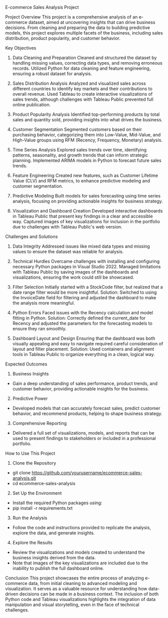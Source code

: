 E-commerce Sales Analysis Project

Project Overview This project is a comprehensive analysis of an e-commerce dataset, aimed at uncovering insights that can drive business decisions. From cleaning and preparing the data to building predictive models, this project explores multiple facets of the business, including sales distribution, product popularity, and customer behavior.

Key Objectives

1. Data Cleaning and Preparation
Cleaned and structured the dataset by handling missing values, correcting data types, and removing erroneous records.
Utilized Python for data cleaning and feature engineering, ensuring a robust dataset for analysis.

2. Sales Distribution Analysis
Analyzed and visualized sales across different countries to identify key markets and their contributions to overall revenue.
Used Tableau to create interactive visualizations of sales trends, although challenges with Tableau Public prevented full online publication.

3. Product Popularity Analysis
Identified top-performing products by total sales and quantity sold, providing insights into what drives the business.

4. Customer Segmentation
Segmented customers based on their purchasing behavior, categorizing them into Low-Value, Mid-Value, and High-Value groups using RFM (Recency, Frequency, Monetary) analysis.

5. Time Series Analysis
Explored sales trends over time, identifying patterns, seasonality, and growth trends that can inform strategic planning.
Implemented ARIMA models in Python to forecast future sales trends.

6. Feature Engineering
Created new features, such as Customer Lifetime Value (CLV) and RFM metrics, to enhance predictive modeling and customer segmentation.

7. Predictive Modeling
Built models for sales forecasting using time series analysis, focusing on providing actionable insights for business strategy.

8. Visualization and Dashboard Creation
Developed interactive dashboards in Tableau Public that present key findings in a clear and accessible way.
Captured images of key visualizations for inclusion in the portfolio due to challenges with Tableau Public's web version.

Challenges and Solutions
1. Data Integrity
Addressed issues like mixed data types and missing values to ensure the dataset was reliable for analysis.

2. Technical Hurdles
Overcame challenges with installing and configuring necessary Python packages in Visual Studio 2022.
Managed limitations with Tableau Public by saving images of the dashboards and visualizations, ensuring the work could still be showcased.

3. Filter Selection
Initially started with a StockCode filter, but realized that a date range filter would be more insightful.
Solution: Switched to using the InvoiceDate field for filtering and adjusted the dashboard to make the analysis more meaningful.

4. Python Errors
Faced issues with the Recency calculation and model fitting in Python.
Solution: Correctly defined the current_date for Recency and adjusted the parameters for the forecasting models to ensure they ran smoothly.

5. Dashboard Layout and Design
Ensuring that the dashboard was both visually appealing and easy to navigate required careful consideration of layout and filter placement.
Solution: Used containers and alignment tools in Tableau Public to organize everything in a clean, logical way.

Expected Outcomes
1. Business Insights
- Gain a deep understanding of sales performance, product trends, and customer behavior, providing actionable insights for the business.

2. Predictive Power
- Developed models that can accurately forecast sales, predict customer behavior, and recommend products, helping to shape business strategy.

3. Comprehensive Reporting
- Delivered a full set of visualizations, models, and reports that can be used to present findings to stakeholders or included in a professional portfolio.

How to Use This Project
1. Clone the Repository
- git clone https://github.com/yourusername/ecommerce-sales-analysis.git
- cd ecommerce-sales-analysis

2. Set Up the Environment
- Install the required Python packages using:
- pip install -r requirements.txt

3. Run the Analysis
- Follow the code and instructions provided to replicate the analysis, explore the data, and generate insights.

4. Explore the Results
- Review the visualizations and models created to understand the business insights derived from the data.
- Note that images of the key visualizations are included due to the inability to publish the full dashboard online.

Conclusion
This project showcases the entire process of analyzing e-commerce data, from initial cleaning to advanced modeling and visualization. It serves as a valuable resource for understanding how data-driven decisions can be made in a business context. The inclusion of both Python code and Tableau visualizations highlights the integration of data manipulation and visual storytelling, even in the face of technical challenges.
